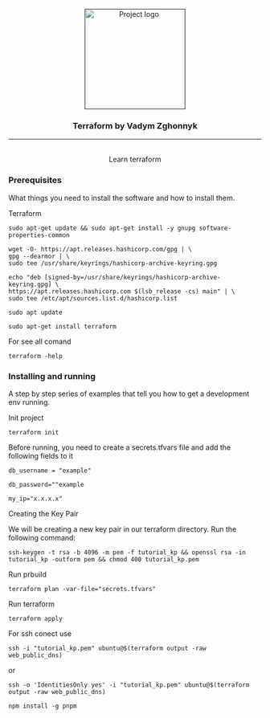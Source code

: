<p align="center">
  <a href="" rel="noopener">
 <img width=200px height=200px src="https://i.imgur.com/6wj0hh6.jpg" alt="Project logo"></a>
</p>

<h3 align="center">Terraform by Vadym Zghonnyk</h3>

<div align="center">

<!-- [![Status](https://img.shields.io/badge/status-active-success.svg)]()
[![GitHub Issues](https://img.shields.io/github/issues/kylelobo/The-Documentation-Compendium.svg)](https://github.com/kylelobo/The-Documentation-Compendium/issues)
[![GitHub Pull Requests](https://img.shields.io/github/issues-pr/kylelobo/The-Documentation-Compendium.svg)](https://github.com/kylelobo/The-Documentation-Compendium/pulls)
[![License](https://img.shields.io/badge/license-MIT-blue.svg)](/LICENSE) -->

</div>

---

<p align="center"> 
    <br> 
    Learn terraform 
</p>

<!-- ## 📝 Table of Contents -->

<!-- - [About](#about)
- [Getting Started](#getting_started)
- [Deployment](#deployment)
- [Usage](#usage)
- [Built Using](#built_using)
- [TODO](../TODO.md)
- [Contributing](../CONTRIBUTING.md)
- [Authors](#authors)
- [Acknowledgments](#acknowledgement) -->

<!-- ## 🧐 About <a name = "about"></a>

Write about 1-2 paragraphs describing the purpose of your project. -->

<!-- ## 🏁 Getting Started <a name = "getting_started"></a>

These instructions will get you a copy of the project up and running on your local machine for development and testing purposes. See [deployment](#deployment) for notes on how to deploy the project on a live system. -->

### Prerequisites

What things you need to install the software and how to install them.

Terraform 

```
sudo apt-get update && sudo apt-get install -y gnupg software-properties-common
```
```
wget -O- https://apt.releases.hashicorp.com/gpg | \
gpg --dearmor | \
sudo tee /usr/share/keyrings/hashicorp-archive-keyring.gpg
```
```
echo "deb [signed-by=/usr/share/keyrings/hashicorp-archive-keyring.gpg] \
https://apt.releases.hashicorp.com $(lsb_release -cs) main" | \
sudo tee /etc/apt/sources.list.d/hashicorp.list
```
```
sudo apt update
```

```
sudo apt-get install terraform
```
For see all comand 
```
terraform -help
```


### Installing and running

A step by step series of examples that tell you how to get a development env running.

Init project

```
terraform init
```

Before running, you need to create a secrets.tfvars file and add the following fields to it 

```
db_username = "example"
```

```
db_password=""example
```

```
my_ip="x.x.x.x"
```

Creating the Key Pair

We will be creating a new key pair in our terraform directory. Run the following command:

```
ssh-keygen -t rsa -b 4096 -m pem -f tutorial_kp && openssl rsa -in tutorial_kp -outform pem && chmod 400 tutorial_kp.pem
```

Run prbuild

```
terraform plan -var-file="secrets.tfvars"
```

Run terraform

```
terraform apply 
```

For ssh conect use

```
ssh -i "tutorial_kp.pem" ubuntu@$(terraform output -raw web_public_dns)
```

or 

```
ssh -o 'IdentitiesOnly yes' -i "tutorial_kp.pem" ubuntu@$(terraform output -raw web_public_dns)
```

```
npm install -g pnpm
```

<!-- End with an example of getting some data out of the system or using it for a little demo.

## 🔧 Running the tests <a name = "tests"></a>

Explain how to run the automated tests for this system.

### Break down into end to end tests

Explain what these tests test and why

```
Give an example
``` -->

<!-- ### And coding style tests

Explain what these tests test and why

```
Give an example
```

## 🎈 Usage <a name="usage"></a>

Add notes about how to use the system.

## 🚀 Deployment <a name = "deployment"></a>

Add additional notes about how to deploy this on a live system.

## ⛏️ Built Using <a name = "built_using"></a>

- [MongoDB](https://www.mongodb.com/) - Database
- [Express](https://expressjs.com/) - Server Framework
- [VueJs](https://vuejs.org/) - Web Framework
- [NodeJs](https://nodejs.org/en/) - Server Environment

## ✍️ Authors <a name = "authors"></a>

- [@kylelobo](https://github.com/kylelobo) - Idea & Initial work

See also the list of [contributors](https://github.com/kylelobo/The-Documentation-Compendium/contributors) who participated in this project.

## 🎉 Acknowledgements <a name = "acknowledgement"></a>

- Hat tip to anyone whose code was used
- Inspiration
- References -->
